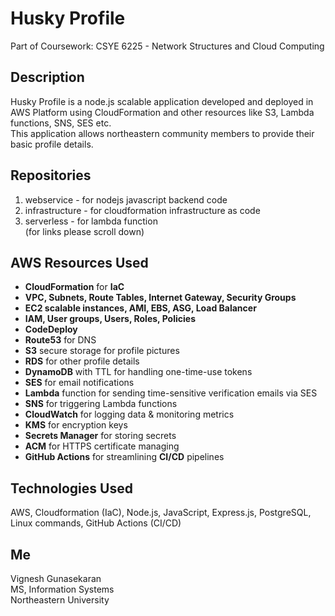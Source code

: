 # Husky Profile

Part of Coursework: CSYE 6225 - Network Structures and Cloud Computing

## Description

Husky Profile is a node.js scalable application developed and deployed in AWS Platform using CloudFormation and other resources like S3, Lambda functions, SNS, SES etc. <br/>
This application allows northeastern community members to provide their basic profile details.

## Repositories

1. webservice - for nodejs javascript backend code
2. infrastructure - for cloudformation infrastructure as code
3. serverless - for lambda function
<br/>(for links please scroll down)

## AWS Resources Used

* **CloudFormation** for **IaC**
* **VPC, Subnets, Route Tables, Internet Gateway, Security Groups**
* **EC2 scalable instances, AMI, EBS, ASG, Load Balancer**
* **IAM, User groups, Users, Roles, Policies**
* **CodeDeploy**
* **Route53** for DNS
* **S3** secure storage for profile pictures
* **RDS** for other profile details
* **DynamoDB** with TTL for handling one-time-use tokens
* **SES** for email notifications
* **Lambda** function for sending time-sensitive verification emails via SES
* **SNS** for triggering Lambda functions
* **CloudWatch** for logging data & monitoring metrics
* **KMS** for encryption keys
* **Secrets Manager** for storing secrets
* **ACM** for HTTPS certificate managing
* **GitHub Actions** for streamlining **CI/CD** pipelines 


## Technologies Used

AWS, Cloudformation (IaC), Node.js, JavaScript, Express.js, PostgreSQL, Linux commands, GitHub Actions (CI/CD)

## Me

Vignesh Gunasekaran<br/>
MS, Information Systems<br/>
Northeastern University
